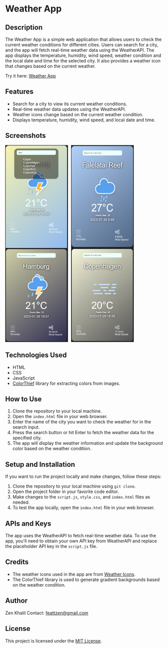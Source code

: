 # Weather App

## Description
The Weather App is a simple web application that allows users to check the current weather conditions for different cities. Users can search for a city, and the app will fetch real-time weather data using the WeatherAPI. The app displays the temperature, humidity, wind speed, weather condition and the local date and time for the selected city. It also provides a weather icon that changes based on the current weather.

Try it here: <a href="https://zenkhalil.github.io/Weather-app/" target="_blank">Weather App</a>

## Features
- Search for a city to view its current weather conditions.
- Real-time weather data updates using the WeatherAPI.
- Weather icons change based on the current weather condition.
- Displays temperature, humidity, wind speed, and local date and time.

## Screenshots
<div style="display: flex; flex-wrap: wrap;">
  <img src="/screenshots/screenshot1.png" alt="Weather App Screenshot 1" width="200" style="margin-right: 10px;" />
  <img src="/screenshots/screenshot3.png" alt="Weather App Screenshot 3" width="200" style="margin-right: 10px;" />
  <img src="/screenshots/screenshot4.png" alt="Weather App Screenshot 4" width="200" style="margin-right: 10px;" />
  <img src="/screenshots/screenshot5.png" alt="Weather App Screenshot 5" width="200" />
</div>

## Technologies Used
- HTML
- CSS
- JavaScript
- [ColorThief](https://lokeshdhakar.com/projects/color-thief/) library for extracting colors from images.

## How to Use
1. Clone the repository to your local machine.
2. Open the `index.html` file in your web browser.
3. Enter the name of the city you want to check the weather for in the search input.
4. Press the search button or hit Enter to fetch the weather data for the specified city.
5. The app will display the weather information and update the background color based on the weather condition.

## Setup and Installation
If you want to run the project locally and make changes, follow these steps:
1. Clone the repository to your local machine using `git clone`.
2. Open the project folder in your favorite code editor.
3. Make changes to the `script.js`, `style.css`, and `index.html` files as needed.
4. To test the app locally, open the `index.html` file in your web browser.

## APIs and Keys
The app uses the WeatherAPI to fetch real-time weather data. To use the app, you'll need to obtain your own API key from WeatherAPI and replace the placeholder API key in the `script.js` file.

## Credits
- The weather icons used in the app are from [Weather Icons](https://weathericons.io/).
- The ColorThief library is used to generate gradient backgrounds based on the weather condition.

## Author
Zen Khalil
Contact: feattzen@gmail.com

## License
This project is licensed under the [MIT License](/LICENSE).

